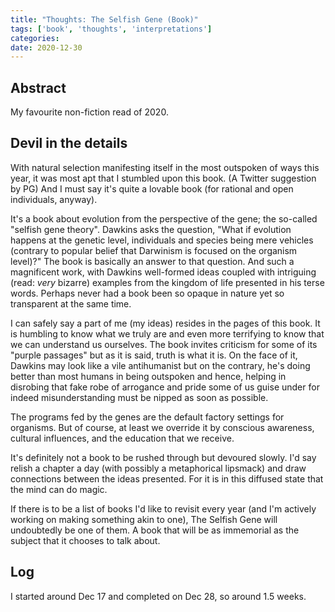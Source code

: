 ```yaml
---
title: "Thoughts: The Selfish Gene (Book)"
tags: ['book', 'thoughts', 'interpretations']
categories: 
date: 2020-12-30
---
```



## Abstract

My favourite non-fiction read of 2020.    

<!--more-->
## Devil in the details   

With natural selection manifesting itself in the most outspoken of ways this year, it was most apt that I stumbled upon this book. (A Twitter suggestion by PG) And I must say it's quite a lovable book (for rational and open individuals, anyway).    

It's a book about evolution from the perspective of the gene; the so-called "selfish gene theory". Dawkins asks the question, "What if evolution happens at the genetic level, individuals and species being mere vehicles (contrary to popular belief that Darwinism is focused on the organism level)?" The book is basically an answer to that question. And such a magnificent work, with Dawkins well-formed ideas coupled with intriguing (read: _very_ bizarre) examples from the kingdom of life presented in his terse words. Perhaps never had a book been so opaque in nature yet so transparent at the same time.    

I can safely say a part of me (my ideas) resides in the pages of this book. It is humbling to know what we truly are and even more terrifying to know that we can understand us ourselves. The book invites criticism for some of its "purple passages" but as it is said, truth is what it is. On the face of it, Dawkins may look like a vile antihumanist but on the contrary, he's doing better than most humans in being outspoken and hence, helping in disrobing that fake robe of arrogance and pride some of us guise under for indeed misunderstanding must be nipped as soon as possible.    

The programs fed by the genes are the default factory settings for organisms. But of course, at least we override it by conscious awareness, cultural influences, and the education that we receive.    

It's definitely not a book to be rushed through but devoured slowly. I'd say relish a chapter a day (with possibly a metaphorical lipsmack) and draw connections between the ideas presented. For it is in this diffused state that the mind can do magic.    

If there is to be a list of books I'd like to revisit every year (and I'm actively working on making something akin to one), The Selfish Gene will undoubtedly be one of them. A book that will be as immemorial as the subject that it chooses to talk about.   

## Log    

I started around Dec 17 and completed on Dec 28, so around 1.5 weeks. 
